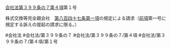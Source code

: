 [会社法第３９９条の７第４項](会社法＿＿＿＿第３９９条の７第４項)第１号

株式交換等完全親会社　[第八百四十七条第一項](会社法＿＿＿＿第８４７条第１項)の規定による請求（[前項](会社法＿＿＿＿第３９９条の７第３項)第一号に規定する訴えの提起の請求に限る。）


#会社法
#会社法/第３９９条の７
#会社法/第３９９条の７/第４項
#会社法/第３９９条の７/第４項/第１号

